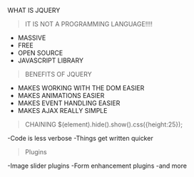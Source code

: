 WHAT IS JQUERY 
> IT IS NOT A PROGRAMMING LANGUAGE!!!!

- MASSIVE 
- FREE
- OPEN SOURCE 
- JAVASCRIPT LIBRARY 


> BENEFITS OF JQUERY

- MAKES WORKING WITH THE DOM EASIER 
- MAKES ANIMATIONS EASIER 
- MAKES EVENT HANDLING EASIER 
- MAKES AJAX REALLY SIMPLE

> CHAINING 
$(element).hide().show().css({height:25});

-Code is less verbose 
-Things get written quicker

> Plugins 

-Image slider plugins
-Form enhancement plugins
-and more

